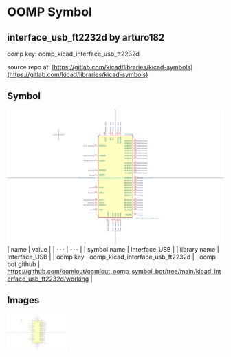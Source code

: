 # OOMP Symbol  
## interface_usb_ft2232d  by arturo182  
  
oomp key: oomp_kicad_interface_usb_ft2232d  
  
source repo at: [https://gitlab.com/kicad/libraries/kicad-symbols](https://gitlab.com/kicad/libraries/kicad-symbols)  
## Symbol  
  
[![working.png](working_600.png)](working.png)  
| name | value | 
| --- | --- | 
| symbol name | Interface_USB | 
| library name | Interface_USB | 
| oomp key | oomp_kicad_interface_usb_ft2232d | 
| oomp bot github | https://github.com/oomlout/oomlout_oomp_symbol_bot/tree/main/kicad_interface_usb_ft2232d/working | 
## Images  
  
[![working.png](working_140.png)](working.png)  
